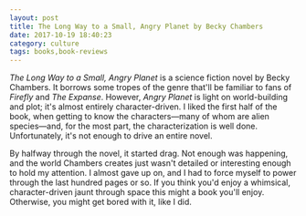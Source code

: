 ```yaml
---
layout: post
title: The Long Way to a Small, Angry Planet by Becky Chambers
date: 2017-10-19 18:40:23
category: culture
tags: books,book-reviews
---
```


_The Long Way to a Small, Angry Planet_ is a science fiction novel by Becky Chambers. It borrows some tropes of the genre that'll be familiar to fans of _Firefly_ and _The Expanse_. However, _Angry Planet_ is light on world-building and plot; it's almost entirely character-driven. I liked the first half of the book, when getting to know the characters&mdash;many of whom are alien species&mdash;and, for the most part, the characterization is well done. Unfortunately, it's not enough to drive an entire novel.

By halfway through the novel, it started drag. Not enough was happening, and the world Chambers creates just wasn't detailed or interesting enough to hold my attention. I almost gave up on, and I had to force myself to power through the last hundred pages or so. If you think you'd enjoy a whimsical, character-driven jaunt through space this might a book you'll enjoy. Otherwise, you might get bored with it, like I did.
